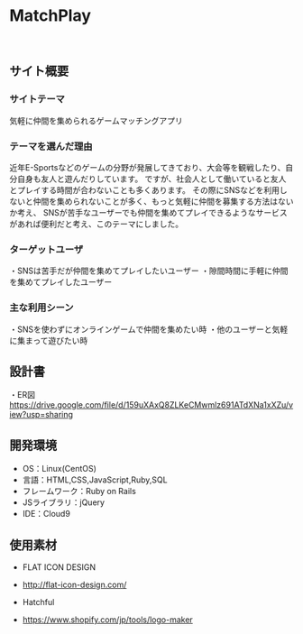 # MatchPlay
​
## サイト概要
### サイトテーマ
​気軽に仲間を集められるゲームマッチングアプリ

### テーマを選んだ理由
近年E-Sportsなどのゲームの分野が発展してきており、大会等を観戦したり、自分自身も友人と遊んだりしています。
ですが、社会人として働いていると友人とプレイする時間が合わないことも多くあります。
その際にSNSなどを利用しないと仲間を集められないことが多く、もっと気軽に仲間を募集する方法はないか考え、
SNSが苦手なユーザーでも仲間を集めてプレイできるようなサービスがあれば便利だと考え、このテーマにしました。

### ターゲットユーザ
​・SNSは苦手だが仲間を集めてプレイしたいユーザー
 ・隙間時間に手軽に仲間を集めてプレイしたユーザー

### 主な利用シーン
​・SNSを使わずにオンラインゲームで仲間を集めたい時
 ・他のユーザーと気軽に集まって遊びたい時
## 設計書
・ER図
https://drive.google.com/file/d/159uXAxQ8ZLKeCMwmlz691ATdXNa1xXZu/view?usp=sharing
​
## 開発環境
- OS：Linux(CentOS)
- 言語：HTML,CSS,JavaScript,Ruby,SQL
- フレームワーク：Ruby on Rails
- JSライブラリ：jQuery
- IDE：Cloud9

## 使用素材
- FLAT ICON DESIGN
- http://flat-icon-design.com/

- Hatchful
- https://www.shopify.com/jp/tools/logo-maker